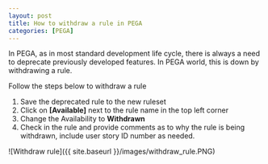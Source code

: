 ```yaml
---
layout: post
title: How to withdraw a rule in PEGA
categories: [PEGA]
---
```


In PEGA, as in most standard development life cycle, there is always a need to deprecate previously developed features.
In PEGA world, this is down by withdrawing a rule.

Follow the steps below to withdraw a rule

1. Save the deprecated rule to the new ruleset
2. Click on **[Available]** next to the rule name in the top left corner
3. Change the Availability to **Withdrawn**
4. Check in the rule and provide comments as to why the rule is being withdrawn, include user story ID number as needed.

![Withdraw rule]({{ site.baseurl }}/images/withdraw_rule.PNG)
